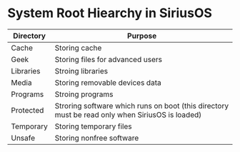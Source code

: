 # System Root Hiearchy in SiriusOS

| Directory | Purpose |
|-----------|---------|
| Cache     | Storing cache  |
| Geek      | Storing files for advanced users |
| Libraries | Stroing libraries |
| Media     | Storing removable devices data |
| Programs  | Stroing programs |
| Protected | Stroring software which runs on boot (this directory must be read only when SiriusOS is loaded) |
| Temporary | Storing temporary files |
| Unsafe    | Storing nonfree software |
